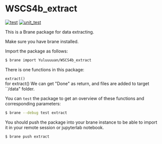 # WSCS4b_extract
[![test](https://github.com/Yuluuuuan/WSCS4b_extract/actions/workflows/build.yml/badge.svg)](https://github.com/Yuluuuuan/WSCS4b_extract/actions/workflows/build.yml)
[![unit_test](https://github.com/Yuluuuuan/WSCS4b_extract/actions/workflows/unit_test.yml/badge.svg)](https://github.com/Yuluuuuan/WSCS4b_extract/actions/workflows/unit_test.yml)

This is a Brane package for data extracting. 

Make sure you have brane installed.

Import the package as follows:
```bash
$ brane import Yuluuuuan/WSCS4b_extract
```

There is one functions in this package:

`extract()` \
for extract() We can get "Done" as return, and files are added to target ``/data" folder.

You can `test` the package to get an overview of these functions and corresponding parameters:
```bash
$ brane --debug test extract
```

You should push the package into your brane instance to be able to import it in your remote session or jupyterlab notebook.
```bash
$ brane push extract
```
